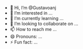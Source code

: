 - 👋 Hi, I’m @Gustavoanj
- 👀 I’m interested in ...
- 🌱 I’m currently learning ...
- 💞️ I’m looking to collaborate on ...
- 📫 How to reach me ...
- 😄 Pronouns: ...
- ⚡ Fun fact: ...

<!---
Gustavoanj/Gustavoanj is a ✨ special ✨ repository because its `README.md` (this file) appears on your GitHub profile.
You can click the Preview link to take a look at your changes.
--->
